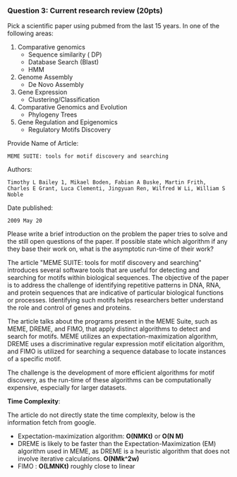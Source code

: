 ### Question 3: Current research review (20pts)
Pick a scientific paper using pubmed from the last 15 years.
In one of the following areas:
1. Comparative genomics
   - Sequence similarity ( DP)
   - Database Search (Blast)
   - HMM
2. Genome Assembly
   - De Novo Assembly
3. Gene Expression
   - Clustering/Classification
4. Comparative Genomics and Evolution
   - Phylogeny Trees
5. Gene Regulation and Epigenomics
   - Regulatory Motifs Discovery


Provide Name of Article:

`MEME SUITE: tools for motif discovery and searching`

Authors:

`Timothy L Bailey 1, Mikael Boden, Fabian A Buske, Martin Frith, Charles E Grant, Luca Clementi, Jingyuan Ren, Wilfred W Li, William S Noble`

Date published:

`2009 May 20`

Please write a brief introduction on the problem the paper tries to
solve and the still open questions of the paper. If possible state
which algorithm if any they base their work on, what is the
asymptotic run-time of their work?

The article "MEME SUITE: tools for motif discovery and searching" introduces several software tools that are useful for detecting and searching for motifs within biological sequences. The objective of the paper is to address the challenge of identifying repetitive patterns in DNA, RNA, and protein sequences that are indicative of particular biological functions or processes. Identifying such motifs helps researchers better understand the role and control of genes and proteins.

The article talks about the programs present in the MEME Suite, such as MEME, DREME, and FIMO, that apply distinct algorithms to detect and search for motifs. MEME utilizes an expectation-maximization algorithm, DREME uses a discriminative regular expression motif elicitation algorithm, and FIMO is utilized for searching a sequence database to locate instances of a specific motif.

The challenge is the development of more efficient algorithms for motif discovery, as the run-time of these algorithms can be computationally expensive, especially for larger datasets.

**Time Complexity**:

The article do not directly state the time complexity, below is the information fetch from google.
   
   - Expectation-maximization algorithm: **O(NMKt)** or **O(N M)**
   - DREME is likely to be faster than the Expectation-Maximization (EM) algorithm used in MEME, as DREME is a heuristic algorithm that does not involve iterative calculations. **O(NMk^2w)**
   - FIMO : **O(LMNKt)** roughly close to linear